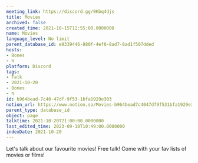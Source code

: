 ```yaml
---
meeting_link: https://discord.gg/9Kbq4djs
title: Movies
archived: false
created_time: 2021-10-15T12:55:00.0000000
name: Movies
language_level: No limit
parent_database_id: e9339446-880f-4ef0-8ad7-8ad1f507dded
hosts:
- Bones
- π
platform: Discord
tags:
- Talk
- 2021-10-20
- Bones
- π
id: b964bead-7c40-47df-9f53-1bfa1929e303
notion_url: https://www.notion.so/Movies-b964bead7c4047df9f531bfa1929e303
parent_type: database_id
object: page
talktime: 2021-10-20T21:00:00.0000000
last_edited_time: 2023-09-18T10:49:00.0000000
indexDate: 2021-10-20
---
```


Let's talk about our favourite movies!
Free talk! Come with your fav lists of movies or films!


